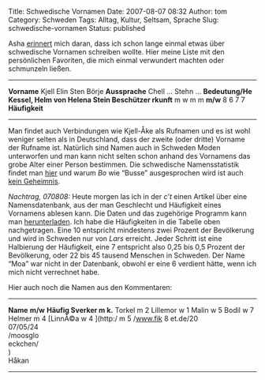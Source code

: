 Title: Schwedische Vornamen
Date: 2007-08-07 08:32
Author: tom
Category: Schweden
Tags: Alltag, Kultur, Seltsam, Sprache
Slug: schwedische-vornamen
Status: published

Asha [erinnert](http://dorisochrita.blogspot.com/2007/03/jag-vgar.html)
mich daran, dass ich schon lange einmal etwas über schwedische Vornamen
schreiben wollte. Hier meine Liste mit den persönlichen Favoriten, die
mich einmal verwundert machten oder schmunzeln ließen.

  -------------- -------------- -------------- -------------- --------------
  **Vorname**    Kjell          Elin           Sten           Börje
  **Aussprache** Chell          ...            Stehn          ...
  **Bedeutung/He Kessel, Helm   von Helena     Stein          Beschützer
  rkunft**       m              w              m              m
  **m/w**        8              6              7              7
  **Häufigkeit**                                              
  -------------- -------------- -------------- -------------- --------------

Man findet auch Verbindungen wie Kjell-Åke als Rufnamen und es ist wohl
weniger selten als in Deutschland, dass der zweite (oder dritte) Vorname
der Rufname ist. Natürlich sind Namen auch in Schweden Moden unterworfen
und man kann nicht selten schon anhand des Vornamens das grobe Alter
einer Person bestimmen. Die schwedische Namensstatistik findet man
[hier](http://www.scb.se/templates/Product____30895.asp) und warum *Bo*
wie “Busse” ausgesprochen wird ist auch [kein
Geheimnis](http://www.fiket.de/2007/02/15/die-doppelbetonung-und-schwedische-namen/).

<!--moreWeiterlesen für die Erklärung zur Häufigkeit und mehr Namen... -->

*Nachtrag, 070808:* Heute morgen las ich in der *c’t* einen Artikel über
eine Namensdatenbank, aus der man Geschlecht und Häufigkeit eines
Vornamens ablesen kann. Die Daten und das zugehörige Programm kann man
[herunterladen](http://www.heise.de/ct/ftp/07/17/182/). Ich habe die
Häufigkeiten in die Tabelle oben nachgetragen. Eine 10 entspricht
mindestens zwei Prozent der Bevölkerung und wird in Schweden nur von
*Lars* erreicht. Jeder Schritt ist eine Halbierung der Häufigkeit, eine
7 entspricht also 0,25 bis 0,5 Prozent der Bevölkerung, oder 22 bis 45
tausend Menschen in Schweden. Der Name “Moa” war nicht in der Datenbank,
obwohl er eine 6 verdient hätte, wenn ich mich nicht verrechnet habe.

Hier auch noch die Namen aus den Kommentaren:

  -------- -------- -------- -------- -------- -------- -------- -------- --------
  **Name** **m/w**  **Häufig
  Sverker  m        k.**
  Torkel   m        2
  Lillemor w        1
  Malin    w        5
  Bodil    w        7
  Helmer   m        4
  [LinnÃ©a w        4
  ](http:/ m        5
  /www.fik          8
  et.de/20          
  07/05/24          
  /moosglo          
  eckchen/          
  )                 
  Håkan             
  -------- -------- -------- -------- -------- -------- -------- -------- --------


